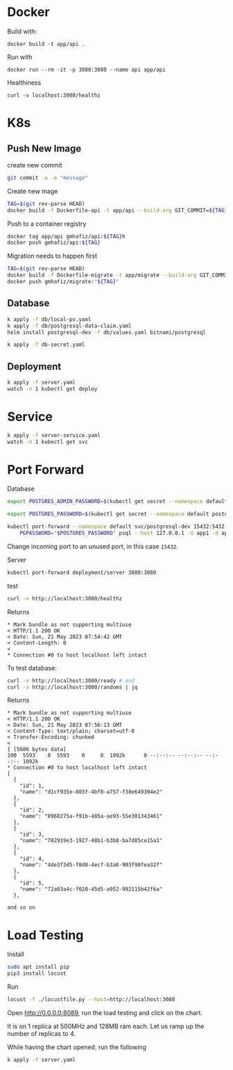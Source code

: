 # Docker

Build with:

    docker build -t app/api .

Run with

    docker run --rm -it -p 3080:3080 --name api app/api

Healthiness

    curl -v localhost:3080/healthz


# K8s

## Push New Image

create new commit
```sh
git commit -a -m "message"
```

Create new mage

```sh
TAG=$(git rev-parse HEAD)
docker build -f Dockerfile-api -t app/api --build-arg GIT_COMMIT=${TAG} .
```

Push to a container registry

```sh
docker tag app/api gmhafiz/api:${TAG}h
docker push gmhafiz/api:${TAG}
```
Migration needs to happen first

```sh
TAG=$(git rev-parse HEAD)
docker build -f Dockerfile-migrate -t app/migrate --build-arg GIT_COMMIT="${TAG}" .
docker push gmhafiz/migrate:"${TAG}"
```

## Database

```sh
k apply -f db/local-pv.yaml
k apply -f db/postgresql-data-claim.yaml
helm install postgresql-dev -f db/values.yaml bitnami/postgresql

k apply -f db-secret.yaml
```

## Deployment

```sh
k apply -f server.yaml
watch -n 1 kubectl get deploy
```

# Service

```sh
k apply -f server-service.yaml
watch -n 1 kubectl get svc
```

# Port Forward

Database
```sh
export POSTGRES_ADMIN_PASSWORD=$(kubectl get secret --namespace default postgresql-dev -o jsonpath="{.data.postgres-password}" | base64 -d)

export POSTGRES_PASSWORD=$(kubectl get secret --namespace default postgresql-dev -o jsonpath="{.data.password}" | base64 -d)

kubectl port-forward --namespace default svc/postgresql-dev 15432:5432 &
    PGPASSWORD="$POSTGRES_PASSWORD" psql --host 127.0.0.1 -U app1 -d app_db -p 5432
```

Change incoming port to an unused port, in this case `15432`.


Server

```sh
kubectl port-forward deployment/server 3080:3080
```

test

```sh
curl -v http://localhost:3080/healthz
```

Returns

```
* Mark bundle as not supporting multiuse
< HTTP/1.1 200 OK
< Date: Sun, 21 May 2023 07:54:42 GMT
< Content-Length: 0
< 
* Connection #0 to host localhost left intact
```

To test database:

```sh
curl -v http://localhost:3080/ready # and
curl -v http://localhost:3080/randoms | jq
```

Returns

```
* Mark bundle as not supporting multiuse
< HTTP/1.1 200 OK
< Date: Sun, 21 May 2023 07:56:13 GMT
< Content-Type: text/plain; charset=utf-8
< Transfer-Encoding: chunked
< 
{ [5606 bytes data]
100  5593    0  5593    0     0  1092k      0 --:--:-- --:--:-- --:--:-- 1092k
* Connection #0 to host localhost left intact
[
  {
    "id": 1,
    "name": "d1cf935e-803f-4bf0-a757-f38e649304e2"
  },
  {
    "id": 2,
    "name": "8968275a-f91b-485a-ae93-55e301343461"
  },
  {
    "id": 3,
    "name": "782919e3-1927-48b1-b3b8-ba7d85ce15a1"
  },
  {
    "id": 4,
    "name": "4de3f3d5-f8d8-4ecf-b3a6-903f90fea32f"
  },
  {
    "id": 5,
    "name": "72a03a4c-f028-45d5-a952-992115b42f6a"
  },

and so on
```


# Load Testing

Install

```sh
sudo apt install pip
pip3 install locust
```

Run

```sh
locust -f ./locustfile.py --host=http://localhost:3080
```

Open  http://0.0.0.0:8089, run the load testing and click on the chart.

It is on 1 replica at 500MHz and 128MB ram each. Let us ramp up the number of replicas to 4.

While having the chart opened, run the following

```sh
k apply -f server.yaml
```